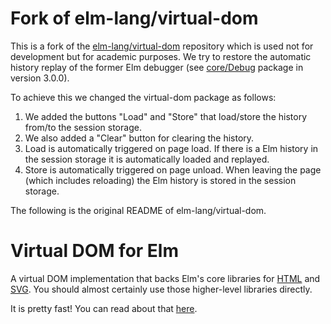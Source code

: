 # Fork of elm-lang/virtual-dom

This is a fork of the [elm-lang/virtual-dom](https://github.com/elm-lang/virtual-dom) repository which is used not for development but for academic purposes. We try to restore the automatic history replay of the former Elm debugger (see [core/Debug](http://package.elm-lang.org/packages/elm-lang/core/3.0.0/Debug) package in version 3.0.0).

To achieve this we changed the virtual-dom package as follows:
1. We added the buttons "Load" and "Store" that load/store the history from/to the session storage.
2. We also added a "Clear" button for clearing the history.
3. Load is automatically triggered on page load. If there is a Elm history in the session storage it is automatically loaded and replayed.
4. Store is automatically triggered on page unload. When leaving the page (which includes reloading) the Elm history is stored in the session storage.

The following is the original README of elm-lang/virtual-dom.

# Virtual DOM for Elm

A virtual DOM implementation that backs Elm's core libraries for [HTML](http://package.elm-lang.org/packages/elm-lang/html/latest/) and [SVG](http://package.elm-lang.org/packages/elm-lang/svg/latest/). You should almost certainly use those higher-level libraries directly.

It is pretty fast! You can read about that [here](http://elm-lang.org/blog/blazing-fast-html-round-two).
